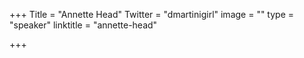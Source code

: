 +++
Title = "Annette Head"
Twitter = "dmartinigirl"
image = ""
type = "speaker"
linktitle = "annette-head"

+++


